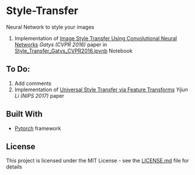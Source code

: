 # Style-Transfer
Neural Network to style your images
1. Implementation of [Image Style Transfer Using Convolutional Neural Networks](https://www.cv-foundation.org/openaccess/content_cvpr_2016/papers/Gatys_Image_Style_Transfer_CVPR_2016_paper.pdf) *Gatys (CVPR 2016)* paper in [Style_Transfer_Gatys_CVPR2016.ipynb](https://github.com/abhigoogol/Style-Transfer/blob/master/Style_Transfer_Gatys_CVPR2016.ipynb) Notebook

## To Do:
1. Add comments
2. Implementation of [Universal Style Transfer via Feature Transforms](https://arxiv.org/abs/1705.08086) *Yijun Li (NIPS 2017)* paper

## Built With

* [Pytorch](https://pytorch.org/) framework 

## License
This project is licensed under the MIT License - see the [LICENSE.md](https://github.com/abhigoogol/Style-Transfer/blob/master/LICENSE) file for details
